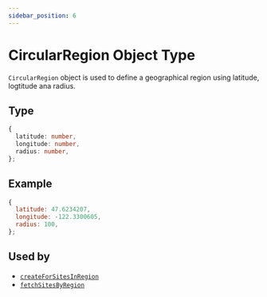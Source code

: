 ```yaml
---
sidebar_position: 6
---
```


# CircularRegion Object Type

`CircularRegion` object is used to define a geographical region using latitude, logtitude ana radius.

## Type

```ts
{
  latitude: number,
  longitude: number,
  radius: number,
};
```

## Example

```js
{
  latitude: 47.6234207,
  longitude: -122.3300605,
  radius: 100,
};
```

## Used by

- [`createForSitesInRegion`](../../Modules/Notify#create-for-sites-in-region)
- [`fetchSitesByRegion`](../../Components/Sites#fetch-sites-by-region)
